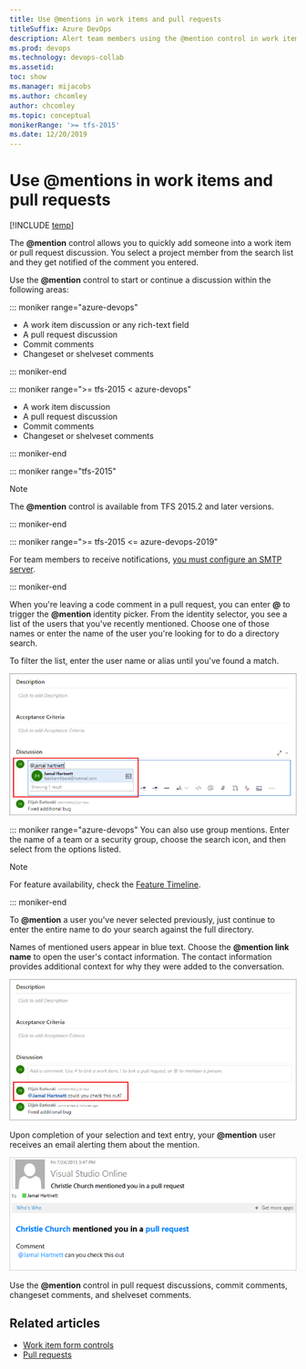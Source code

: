 ```yaml
---
title: Use @mentions in work items and pull requests 
titleSuffix: Azure DevOps 
description: Alert team members using the @mention control in work items and pull requests 
ms.prod: devops
ms.technology: devops-collab
ms.assetid: 
toc: show
ms.manager: mijacobs
ms.author: chcomley
author: chcomley
ms.topic: conceptual
monikerRange: '>= tfs-2015'
ms.date: 12/20/2019
---
```


# Use &#64;mentions in work items and pull requests

[!INCLUDE [temp](../_shared/version-ts-tfs-2015-2016.md)]

The <strong>@mention</strong> control allows you to quickly add someone into a work item or pull request discussion. You select a project member from the search list and they get notified of the comment you entered. 

Use the <strong>@mention</strong> control to start or continue a discussion within the following areas:

::: moniker range="azure-devops"

- A work item discussion or any rich-text field
- A pull request discussion
- Commit comments
- Changeset or shelveset comments

::: moniker-end

::: moniker range=">= tfs-2015 < azure-devops"

- A work item discussion 
- A pull request discussion
- Commit comments
- Changeset or shelveset comments

::: moniker-end

::: moniker range="tfs-2015"

> [!NOTE]
> The <strong>@mention</strong> control is available from TFS 2015.2 and later versions.

::: moniker-end

<a id="mention-person-id">  </a>

::: moniker range=">= tfs-2015 <= azure-devops-2019"

For team members to receive notifications, [you must configure an SMTP server](/azure/devops/server/admin/setup-customize-alerts).

::: moniker-end

When you're leaving a code comment in a pull request, you can enter **@** to trigger the <strong>@mention</strong> identity picker. From the identity selector, you see a list of the users that you've recently mentioned. Choose one of those names or enter the name of the user you're looking for to do a directory search.  

To filter the list, enter the user name or alias until you've found a match.

![Web portal, Pull Request, Type a user name or email alias to locate a match](_img/at-mention-pr-type-name.png)  

::: moniker range="azure-devops"
You can also use group mentions. Enter the name of a team or a security group, choose the search icon, and then select from the options listed.

> [!NOTE]
> For feature availability, check the [Feature Timeline](https://docs.microsoft.com/azure/devops/release-notes/features-timeline).

::: moniker-end

To <strong>@mention</strong> a user you've never selected previously, just continue to enter the entire name to do your search against the full directory.  

Names of mentioned users appear in blue text. Choose the <strong>@mention link name</strong> to open the user's contact information. The contact information provides additional context for why they were added to the conversation.  

![Web portal, At mention user contact information accessible](_img/at-mention-link-to-user-contact-card.png)  

Upon completion of your selection and text entry, your <strong>@mention</strong> user receives an email alerting them about the mention.  

![Email sent to at-mention user organization](_img/mail-to-at-mention-user.png)

Use the <strong>@mention</strong> control in pull request discussions, commit comments, changeset comments, and shelveset comments.

## Related articles

- [Work item form controls](../boards/work-items/work-item-form-controls.md)  
- [Pull requests](../repos/git/pullrequest.md)
